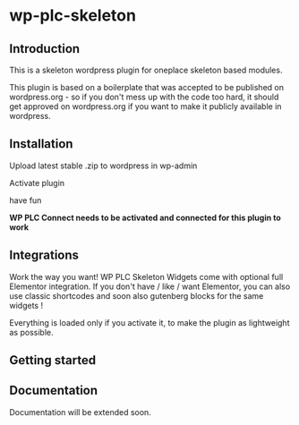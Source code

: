# wp-plc-skeleton

## Introduction

This is a skeleton wordpress plugin for oneplace skeleton based modules.

This plugin is based on a boilerplate that was accepted to be published on 
wordpress.org - so if you don't mess up with the code too hard, it should 
get approved on wordpress.org if you want to make it publicly available in wordpress.

## Installation

Upload latest stable .zip to wordpress in wp-admin

Activate plugin

have fun

**WP PLC Connect needs to be activated and connected for this plugin to work**

## Integrations

Work the way you want! WP PLC Skeleton Widgets come with optional full Elementor
integration. If you don't have / like / want Elementor, you can also use classic shortcodes
and soon also gutenberg blocks for the same widgets ! 

Everything is loaded only if you activate it, to make the plugin as lightweight as possible.

## Getting started

## Documentation

Documentation will be extended soon.